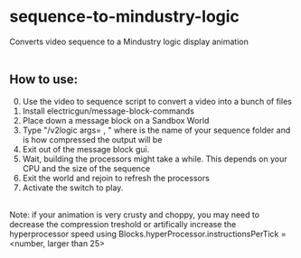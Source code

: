 # sequence-to-mindustry-logic
Converts video sequence to a Mindustry logic display animation <br> <br>
## How to use:
0. Use the video to sequence script to convert a video into a bunch of files <br>
1. Install electricgun/message-block-commands <br>
2. Place down a message block on a Sandbox World <br>
3. Type "/v2logic args= <medianame>, <compression>" where <medianame> is the name of your sequence folder and <compression> is how compressed the output will be <br>
4. Exit out of the message block gui. <br>
5. Wait, building the processors might take a while. This depends on your CPU and the size of the sequence <br>
6. Exit the world and rejoin to refresh the processors <br>
7. Activate the switch to play. <br> <br>
  
Note: if your animation is very crusty and choppy, you may need to decrease the compression treshold or artifically increase the hyperprocessor speed using Blocks.hyperProcessor.instructionsPerTick = <number, larger than 25>
